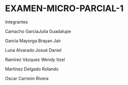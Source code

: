 # EXAMEN-MICRO-PARCIAL-1

Integrantes 

Camacho GarcíaJulia Guadalupe

García Mayorga Brayan Jair

Luna Alvarado Josué Daniel

Ramírez Vázquez Wendy Itzel

Martínez Delgado Rolando

Oscar Carreón Rivera
